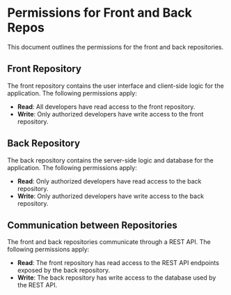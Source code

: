 # Permissions for Front and Back Repos

This document outlines the permissions for the front and back repositories.

## Front Repository

The front repository contains the user interface and client-side logic for the application. The following permissions apply:

- **Read**: All developers have read access to the front repository.
- **Write**: Only authorized developers have write access to the front repository.

## Back Repository

The back repository contains the server-side logic and database for the application. The following permissions apply:

- **Read**: Only authorized developers have read access to the back repository.
- **Write**: Only authorized developers have write access to the back repository.

## Communication between Repositories

The front and back repositories communicate through a REST API. The following permissions apply:

- **Read**: The front repository has read access to the REST API endpoints exposed by the back repository.
- **Write**: The back repository has write access to the database used by the REST API.
